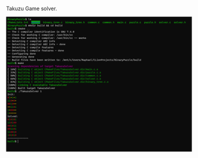 Takuzu Game solver.

![Bash usage](https://raw.githubusercontent.com/Eren121/TakuzuSolver/master/screens/usage.png)
